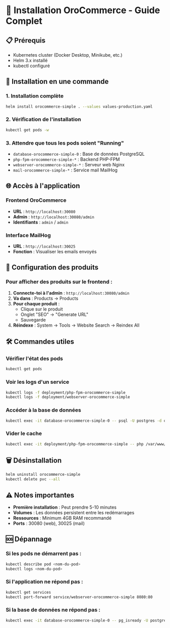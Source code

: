# 🚀 Installation OroCommerce - Guide Complet

## 📋 Prérequis

- Kubernetes cluster (Docker Desktop, Minikube, etc.)
- Helm 3.x installé
- kubectl configuré

## 🎯 Installation en une commande

### 1. Installation complète
```bash
helm install orocommerce-simple . --values values-production.yaml
```

### 2. Vérification de l'installation
```bash
kubectl get pods -w
```

### 3. Attendre que tous les pods soient "Running"
- `database-orocommerce-simple-0` : Base de données PostgreSQL
- `php-fpm-orocommerce-simple-*` : Backend PHP-FPM
- `webserver-orocommerce-simple-*` : Serveur web Nginx
- `mail-orocommerce-simple-*` : Service mail MailHog

## 🌐 Accès à l'application

### Frontend OroCommerce
- **URL** : `http://localhost:30080`
- **Admin** : `http://localhost:30080/admin`
- **Identifiants** : `admin` / `admin`

### Interface MailHog
- **URL** : `http://localhost:30025`
- **Fonction** : Visualiser les emails envoyés

## 🔧 Configuration des produits

### Pour afficher des produits sur le frontend :

1. **Connecte-toi à l'admin** : `http://localhost:30080/admin`
2. **Va dans** : Products → Products
3. **Pour chaque produit** :
   - Clique sur le produit
   - Onglet "SEO" → "Generate URL"
   - Sauvegarde
4. **Réindexe** : System → Tools → Website Search → Reindex All

## 🛠️ Commandes utiles

### Vérifier l'état des pods
```bash
kubectl get pods
```

### Voir les logs d'un service
```bash
kubectl logs -f deployment/php-fpm-orocommerce-simple
kubectl logs -f deployment/webserver-orocommerce-simple
```

### Accéder à la base de données
```bash
kubectl exec -it database-orocommerce-simple-0 -- psql -U postgres -d orocommerce
```

### Vider le cache
```bash
kubectl exec -it deployment/php-fpm-orocommerce-simple -- php /var/www/oro/bin/console cache:clear
```

## 🗑️ Désinstallation

```bash
helm uninstall orocommerce-simple
kubectl delete pvc --all
```

## ⚠️ Notes importantes

- **Première installation** : Peut prendre 5-10 minutes
- **Volumes** : Les données persistent entre les redémarrages
- **Ressources** : Minimum 4GB RAM recommandé
- **Ports** : 30080 (web), 30025 (mail)

## 🆘 Dépannage

### Si les pods ne démarrent pas :
```bash
kubectl describe pod <nom-du-pod>
kubectl logs <nom-du-pod>
```

### Si l'application ne répond pas :
```bash
kubectl get services
kubectl port-forward service/webserver-orocommerce-simple 8080:80
```

### Si la base de données ne répond pas :
```bash
kubectl exec -it database-orocommerce-simple-0 -- pg_isready -U postgres
``` 